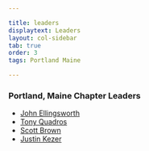 ```yaml
---

title: leaders
displaytext: Leaders
layout: col-sidebar
tab: true
order: 3
tags: Portland Maine

---
```


### Portland, Maine Chapter Leaders
* [John Ellingsworth](mailto:john.ellingsworth@owasp.org)
* [Tony Quadros](mailto:tony.quadros@owasp.org)
* [Scott Brown](mailto:scott.brown@owasp.org)
* [Justin Kezer](mailto:justin.kezer@owasp.org)